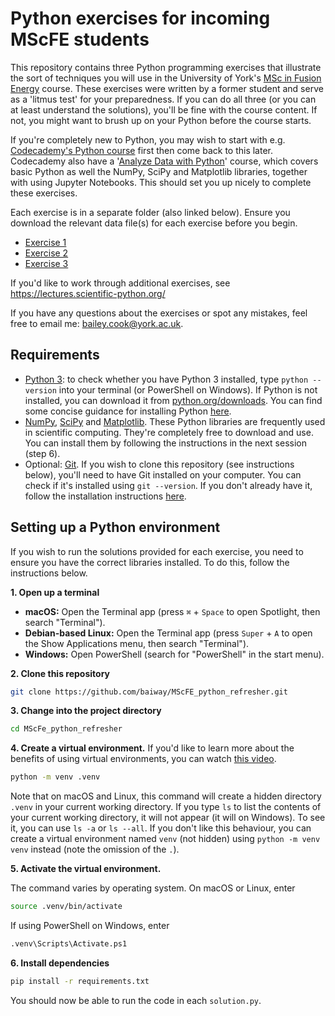 # Python exercises for incoming MScFE students
 This repository contains three Python programming exercises that illustrate the sort of techniques you will use in the University of York's [MSc in Fusion Energy](https://www.york.ac.uk/study/postgraduate-taught/courses/msc-fusion-energy/) course. These exercises were written by a former student and serve as a 'litmus test' for your preparedness. If you can do all three (or you can at least understand the solutions), you'll be fine with the course content. If not, you might want to brush up on your Python before the course starts.

If you're completely new to Python, you may wish to start with e.g. [Codecademy's Python course](https://www.codecademy.com/learn/learn-python-3) first then come back to this later. Codecademy also have a '[Analyze Data with Python](https://www.codecademy.com/learn/paths/analyze-data-with-python)' course, which covers basic Python as well the NumPy, SciPy and Matplotlib libraries, together with using Jupyter Notebooks. This should set you up nicely to complete these exercises.

Each exercise is in a separate folder (also linked below). Ensure you download the relevant data file(s) for each exercise before you begin. 
- [Exercise 1](ex1/README.md)
- [Exercise 2](ex2/README.md)
- [Exercise 3](ex3/README.md)

If you'd like to work through additional exercises, see https://lectures.scientific-python.org/

If you have any questions about the exercises or spot any mistakes, feel free to email me: [bailey.cook@york.ac.uk](mailto:bailey.cook@york.ac.uk).

## Requirements
- [Python 3](https://www.python.org/): to check whether you have Python 3 installed, type `python --version` into your terminal (or PowerShell on Windows). If Python is not installed, you can download it from [python.org/downloads](https://python.org/downloads). You can find some concise guidance for installing Python [here](docs/installing-python.md).
- [NumPy](https://numpy.org/), [SciPy](https://scipy.org/) and [Matplotlib](https://matplotlib.org/). These Python libraries are frequently used in scientific computing. They're completely free to download and use. You can install them by following the instructions in the next session (step 6).
- Optional: [Git](https://git-scm.com/). If you wish to clone this repository (see instructions below), you'll need to have Git installed on your computer. You can check if it's installed using `git --version`. If you don't already have it, follow the installation instructions [here](https://git-scm.com/book/en/v2/Getting-Started-Installing-Git).

## Setting up a Python environment
If you wish to run the solutions provided for each exercise, you need to ensure you have the correct libraries installed. To do this, follow the instructions below.

**1. Open up a terminal**
- **macOS:** Open the Terminal app (press `⌘` + `Space` to open Spotlight, then search "Terminal").
- **Debian-based Linux:** Open the Terminal app (press `Super` + `A` to open the Show Applications menu, then search "Terminal").
- **Windows:** Open PowerShell (search for "PowerShell" in the start menu).

**2. Clone this repository**
```sh
git clone https://github.com/baiway/MScFE_python_refresher.git
```

**3. Change into the project directory**
```sh
cd MScFe_python_refresher
```

**4. Create a virtual environment.** If you'd like to learn more about the benefits of using virtual environments, you can watch [this video](https://www.youtube.com/watch?v=Y21OR1OPC9A).
```sh
python -m venv .venv
```

Note that on macOS and Linux, this command will create a hidden directory `.venv` in your current working directory. If you type `ls` to list the contents of your current working directory, it will not appear (it will on Windows). To see it, you can use `ls -a` or `ls --all`. If you don't like this behaviour, you can create a virtual environment named `venv` (not hidden) using `python -m venv venv` instead (note the omission of the `.`).

**5. Activate the virtual environment.**

The command varies by operating system. On macOS or Linux, enter
```sh
source .venv/bin/activate
```

If using PowerShell on Windows, enter
```sh
.venv\Scripts\Activate.ps1
```

**6. Install dependencies**
```sh
pip install -r requirements.txt
```

You should now be able to run the code in each `solution.py`.
